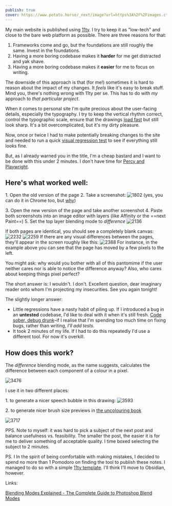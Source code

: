 ```yaml
---
publish: true
cover: https://www.potato.horse/_next/image?url=https%3A%2F%2Fimages.ctfassets.net%2Fhyylafu4fjks%2F4UWkoYIWWZXnUrN0Fqkz2q%2F950caf4694c2b2cb10382dff8ea0a55d%2FUntitled_Artwork_17.png&w=2048&q=75
---
```


My main website is published using [11ty](https://11ty.dev). I try to keep it as "low-tech" and close to the bare web platform as possible. There are three reasons for that:

1. Frameworks come and go, but the foundations are still roughly the same. Invest in the foundations.
2. Having a more boring codebase makes it **harder** for me get distracted and yak shave.
3. Having a more boring codebase makes it **easier** for me to focus on writing.

The downside of this approach is that (for me!) sometimes it is hard to reason about the impact of my changes. It _feels_ like it's easy to break stuff. Mind you, there's nothing wrong with 11ty per se. This has to do with _my_ approach to _that particular project_.

When it comes to personal site I'm quite precious about the user-facing details, especially the typography. I try to keep the vertical rhythm correct, control the typographic scale, ensure that the drawings [load fast](https://100r.co/site/weathering_software_winter.html) but still look sharp. It's a bit overcomplicated, but it's my dirty pleasure.

Now, once or twice I had to make potentially breaking changes to the site and needed to run a quick [visual regression test](https://www.browserstack.com/guide/visual-regression-testing) to see if everything still looks fine.

But, as I already warned you in the title, I'm a cheap bastard and I want to be done with this under 2 minutes. I don't have time for [Percy and Playwright](https://docs.percy.io/docs/playwright).

## Here's what worked well:

1\. Open the old version of the page
2\. Take a screenshot:
![1802](002-screenshot.png)
(yes, you can do it in Chrome too, but [why](https://mastodon.cloud/@raf/111017064287821057))

3\. Open the new version of the page and take another screenshot
4\. Paste both screenshots into an image editor with layers (like Affinity or the ==next Paint==)
5\. Set the top layer blending mode to _difference_
![2136](002-difference.png)

If both pages are identical, you should see a completely blank canvas:
![2232](002-preview-small.png)
![2259](002-preview-long.png)
If there are any visual differences between the pages, they'll appear in the screen roughly like this:
![2388](002-preview-broken.png)
For instance, in the example above you can see that the page has moved by a few pixels to the left.

You might ask: why would you bother with all of this pantomime if the user neither cares nor is able to notice the difference anyway? Also, who cares about keeping things pixel perfect?

The short answer is: I wouldn't. I don't. Excellent question, dear imaginary reader onto whom I'm projecting my insecurities. See you again tonight!

The slightly longer answer:

- Little regressions have a nasty habit of piling up. If I introduced a bug in an **untested** codebase, I'd like to deal with it when it's still fresh. [Code sober, debug drunk](https://sonnet.io/posts/code-sober-debug-drunk/)–if I realise that I'm spending too much time on fixing bugs, rather than writing, _I'll add tests_.
- It took 2 minutes of my life. If I had to do this repeatedly I'd use a different tool. For now it's overkill.

## How does this work?

The _difference_ blending mode, as the name suggests, calculates the difference between each component of a colour in a pixel.

![3476](002-explanation.jpeg)

I use it in two different places:

1\. to generate a nicer speech bubble in this drawing:
![3593](002-off-my-lawn.webp)

2\. to generate nicer brush size previews in [the uncolouring book](https://lines.potato.horse)

![3717](002-uncolouring.png)

PPS. Note to myself: it was hard to pick a subject of the next post and balance usefulness vs. feasibility. The smaller the post, the easier it is for me to deliver something of acceptable quality. I time boxed selecting the subject to 2 minutes.

PS. I In the spirit of being comfortable with making mistakes, I decided to spend no more than 1 Pomodoro on finding the tool to publish these notes. I managed to do so with a simple [11ty template](). I'll think I'll move to Obsidian, however.

Links:

[Blending Modes Explained - The Complete Guide to Photoshop Blend Modes](https://photoshoptrainingchannel.com/blending-modes-explained/#difference)
